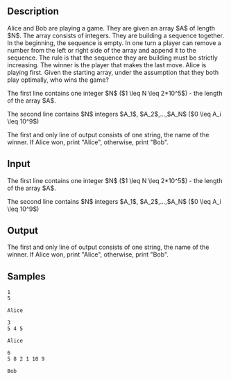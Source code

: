 ## Description

<div><p>Alice and Bob are playing a game. They are given an array $A$ of length $N$. The array consists of integers. They are building a sequence together. In the beginning, the sequence is empty. In one turn a player can remove a number from the left or right side of the array and append it to the sequence. The rule is that the sequence they are building must be strictly increasing. The winner is the player that makes the last move. Alice is playing first. Given the starting array, under the assumption that they both play optimally, who wins the game?</p></div><div class="input-specification"><p>The first line contains one integer $N$ ($1 \leq N \leq 2*10^5$) - the length of the array $A$.</p><p>The second line contains $N$ integers $A_1$, $A_2$,...,$A_N$ ($0 \leq A_i \leq 10^9$)</p></div><div class="output-specification"><p>The first and only line of output consists of one string, the name of the winner. If Alice won, print "Alice", otherwise, print "Bob".</p></div>

## Input

<p>The first line contains one integer $N$ ($1 \leq N \leq 2*10^5$) - the length of the array $A$.</p><p>The second line contains $N$ integers $A_1$, $A_2$,...,$A_N$ ($0 \leq A_i \leq 10^9$)</p>

## Output

<p>The first and only line of output consists of one string, the name of the winner. If Alice won, print "Alice", otherwise, print "Bob".</p>

## Samples

```input1
1
5
```

```output1
Alice
```






```input2
3
5 4 5
```

```output2
Alice
```






```input3
6
5 8 2 1 10 9
```

```output3
Bob
```



